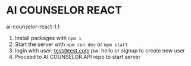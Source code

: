 # AI COUNSELOR REACT
 ai-counselor-react-1.1

1. Install packages with `npm i`
2. Start the server with `npm run dev` or `npm start`
3. login with user: test@test.com   pw: hello   or signup to create new user
4. Proceed to AI COUNSELOR API repo to start server
